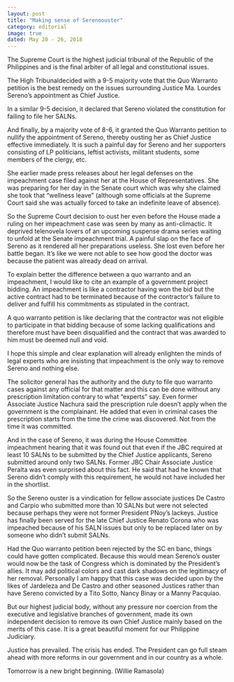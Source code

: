```yaml
---
layout: post
title: "Making sense of Serenoouster"
category: editorial
image: true
dated: May 20 - 26, 2018
---
```


The Supreme Court is the highest judicial tribunal of the Republic of the Philippines and is the final arbiter of all legal and constitutional issues.

The High Tribunaldecided with a 9-5 majority vote that the Quo Warranto petition is the best remedy on the issues surrounding Justice Ma. Lourdes Sereno’s appointment as Chief Justice.

In a similar 9-5 decision, it declared that Sereno violated the constitution for failing to file her SALNs. 

And finally, by a majority vote of 8-6, it granted the Quo Warranto petition to nullify the appointment of Sereno, thereby ousting her as Chief Justice effective immediately.
It is such a painful day for Sereno and her supporters consisting of LP politicians, leftist activists, militant students, some members of the clergy, etc. 

She earlier made press releases about her legal defenses on the impeachment case filed against her at the House of Representatives. She was preparing for her day in the Senate court which was why she claimed she took that “wellness leave” (although some officials at the Supreme Court said she was actually forced to take an indefinite leave of absence).

So the Supreme Court decision to oust her even before the House made a ruling on her impeachment case was seen by many as anti-climactic. It deprived telenovela lovers of an upcoming suspense drama series waiting to unfold at the Senate impeachment trial. A painful slap on the face of Sereno as it rendered all her preparations useless. She lost even before her battle began. It’s like we were not able to see how good the doctor was because the patient was already dead on arrival.

To explain better the difference between a quo warranto and an impeachment, I would like to cite an example of a government project bidding. An impeachment is like a contractor having won the bid but the active contract had to be terminated because of the contractor’s failure to deliver and fulfill his commitments as stipulated in the contract. 

A quo warranto petition is like declaring that the contractor was not eligible to participate in that bidding because of some lacking qualifications and therefore must have been disqualified and the contract that was awarded to him must be deemed null and void.

I hope this simple and clear explanation will already enlighten the minds of legal experts who are insisting that impeachment is the only way to remove Sereno and nothing else.

The solicitor general has the authority and the duty to file quo warranto cases against any official for that matter and this can be done without any prescription limitation contrary to what “experts” say. Even former Associate Justice Nachura said the prescription rule doesn’t apply when the government is the complainant. He added that even in criminal cases the prescription starts from the time the crime was discovered. Not from the time it was committed.

And in the case of Sereno, it was during the House Committee impeachment hearing that it was found out that even if the JBC required at least 10 SALNs to be submitted by the Chief Justice applicants, Sereno submitted around only two SALNs. Former JBC Chair Associate Justice Peralta was even surprised about this fact. He said that had he known that Sereno didn’t comply with this requirement, he would not have included her in the shortlist.

So the Sereno ouster is a vindication for fellow associate justices De Castro and Carpio who submitted more than 10 SALNs but were not selected because perhaps they were not former President PNoy’s lackeys. Justice has finally been served for the late Chief Justice Renato Corona who was impeached because of his SALN issues but only to be replaced later on by someone who didn’t submit SALNs.

Had the Quo warranto petition been rejected by the SC en banc, things could have gotten complicated. Because this would mean Sereno’s ouster would now be the task of Congress which is dominated by the President’s allies. It may add political colors and cast dark shadows on the legitimacy of her removal. Personally I am happy that this case was decided upon by the likes of Jardeleza and De Castro and other seasoned Justices rather than have Sereno convicted by a Tito Sotto, Nancy Binay or a Manny Pacquiao.

But our highest judicial body, without any pressure nor coercion from the executive and legislative branches of government, made its own independent decision to remove its own Chief Justice mainly based on the merits of this case. It is a great beautiful moment for our Philippine Judiciary.

Justice has prevailed. The crisis has ended. The President can go full steam ahead with more reforms in our government and in our country as a whole.

Tomorrow is a new bright beginning. (Willie Ramasola)